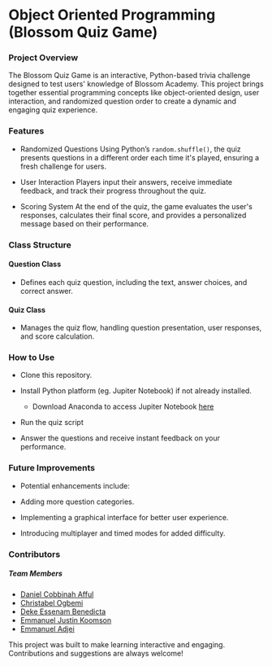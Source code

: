 # Object Oriented Programming (Blossom Quiz Game)


### Project Overview
The Blossom Quiz Game is an interactive, Python-based trivia challenge designed to test users' knowledge of Blossom Academy. This project brings together essential programming concepts like object-oriented design, user interaction, and randomized question order to create a dynamic and engaging quiz experience.


### Features
- Randomized Questions Using Python’s ```random.shuffle()```, the quiz presents questions in a different order each time it's played, ensuring a fresh challenge for users.

- User Interaction Players input their answers, receive immediate feedback, and track their progress throughout the quiz.

- Scoring System At the end of the quiz, the game evaluates the user's responses, calculates their final score, and provides a personalized message based on their performance.


### Class Structure
#### Question Class 

- Defines each quiz question, including the text, answer choices, and correct answer.

#### Quiz Class 

- Manages the quiz flow, handling question presentation, user responses, and score calculation.


### How to Use
- Clone this repository.

- Install Python platform (eg. Jupiter Notebook) if not already installed.
    -   Download Anaconda to access Jupiter Notebook [here](https//microsoft.com)


- Run the quiz script 

- Answer the questions and receive instant feedback on your performance.


### Future Improvements

- Potential enhancements include:

- Adding more question categories.

- Implementing a graphical interface for better user experience.

- Introducing multiplayer and timed modes for added difficulty.

### Contributors

##### Team Members
- [Daniel Cobbinah Afful](https://www.linkedin.com/in/cobbinah-afful)
- [Christabel Ogbemi](https://www.linkedin.com/in/christabel-ogbemi)
- [Deke Essenam Benedicta](https://www.linkedin.com/in/eseenamdeke)
- [Emmanuel Justin Koomson](https://www.linkedin.com/in/emmanuelkoomsonj)
- [Emmanuel Adjei](https://www.linkedin.com/in/emma-adjei)

This project was built to make learning interactive and engaging. Contributions and suggestions are always welcome!
